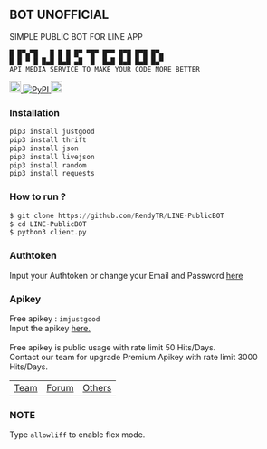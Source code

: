 ## BOT UNOFFICIAL
SIMPLE PUBLIC BOT FOR LINE APP
```
█ █▀▄▀█   █ █ █ █▀ ▀█▀ █▀▀ █▀█ █▀█ █▀▄
█ █ ▀ █ █▄█ █▄█ ▄█  █  █▄█ █▄█ █▄█ █▄▀
API MEDIA SERVICE TO MAKE YOUR CODE MORE BETTER
```
<p>
    <a href="https://imjustgood.com/team" rel="nofollow">
        <img alt="Developer" src="https://img.shields.io/badge/Build%20by-Imjustgood-red" height="20"  style="max-width:100%;">
    </a>
    <a href="http://pypi.org/project/justgood" rel="nofollow">
        <img alt="PyPI" src="https://img.shields.io/pypi/v/justgood?label=PyPI" style="max-width:100%;">
    </a>
    <a href="https://github.com/RendyTR/LINE-PublicBOT" rel="nofollow">
        <img alt="Update" src="https://img.shields.io/github/last-commit/rendytr/LINE-PublicBOT?color=green&label=Last%20update" height="20" style="max-width:100%;">
    </a>
</p>

### Installation
```python
pip3 install justgood
pip3 install thrift
pip3 install json
pip3 install livejson
pip3 install random
pip3 install requests
```

### How to run ?
``` python
$ git clone https://github.com/RendyTR/LINE-PublicBOT
$ cd LINE-PublicBOT
$ python3 client.py
```

### Authtoken
Input your Authtoken or change your Email and Password <a href="https://github.com/RendyTR/LINE-PublicBOT/blob/main/data/login.json">here</a>

### Apikey
Free apikey : ```imjustgood```
<br>Input the apikey <a href="https://github.com/RendyTR/LINE-PublicBOT/blob/2119f04bcdf6fe33eec71f6746fd0bbb57d31b85/data/api.json#L2">here.</a>
<br><br>Free apikey is public usage with rate limit 50 Hits/Days.
<br>Contact our team for upgrade Premium Apikey with rate limit 3000 Hits/Days.

<table>
    <tbody>
        <tr>
          <td><a href="http://imjustgood.com/team">Team</a></td>
          <td><a href="http://api.imjustgood.com/custom/forum">Forum</a></td>
          <td><a href="http://api.imjustgood.com/custom/tools">Others</a></td>
        </tr>
    <tbody>   
<table>

### NOTE
Type ```allowliff``` to enable flex mode.
